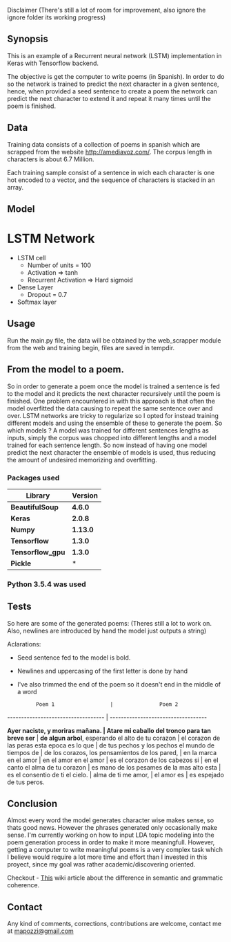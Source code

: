 Disclaimer (There's still a lot of room for improvement, also ignore the ignore folder its working progress)

## Synopsis

This is an example of a Recurrent neural network (LSTM) implementation in Keras with Tensorflow backend. 

The objective is get the computer to write poems (in Spanish). In order to do so the network is trained to predict the next character in a given sentence, hence, when provided a seed sentence to create a poem the network can predict the next character to extend it and repeat it many times until the poem is finished.

## Data

Training data consists of a collection of poems in spanish which are scrapped from the website http://amediavoz.com/. The corpus length in characters is about 6.7 Million.

Each training sample consist of a sentence in wich each character is one hot encoded to a vector, and the sequence of characters is stacked in an array.

## Model

# LSTM Network
- LSTM cell
  - Number of units = 100
  - Activation => tanh
  - Recurrent Activation => Hard sigmoid
- Dense Layer
  - Dropout = 0.7
- Softmax layer


## Usage

Run the main.py file, the data will be obtained by the web_scrapper module from the web and training begin, files are saved in tempdir. 

## From the model to a poem.

So in order to generate a poem once the model is trained a sentence is fed to the model and it predicts the next character recursively until the poem is finished. One problem encountered in with this approach is that often the model overfitted the data causing to repeat the same sentence over and over. LSTM networks are tricky to regularize so I opted for instead training different models and using the ensemble of these to generate the poem. So which models ? A model was trained for different sentences lengths as inputs, simply the corpus was chopped into different lengths and a model trained for each sentence length. So now instead of having one model predict the next character the ensemble of models is used, thus reducing the amount of undesired memorizing and overfitting.

### Packages used

**Library** | **Version**
--- | ---
**BeautifulSoup** | **4.6.0**
**Keras** | **2.0.8**
**Numpy** | **1.13.0** 
**Tensorflow** | **1.3.0** 
**Tensorflow_gpu** | **1.3.0** 
**Pickle** |  *  

### Python 3.5.4 was used

## Tests

So here are some of the generated poems:
(Theres still a lot to work on. Also, newlines are introduced by hand the model just outputs a string)

Aclarations:
- Seed sentence fed to the model is bold.
- Newlines and uppercasing of the first letter is done by hand
- I've also trimmed the end of the poem so it doesn't end in the middle of a word

			Poem 1 				    | 				Poem 2 
----------------------------------- | -----------------------------------

__Ayer naciste, y moriras mañana.	|  __Atare mi caballo del tronco__
para tan breve ser__				|  __de algun arbol__,
esperando el alto de tu corazon		|  el corazon de las peras
esta epoca es lo que				|  de tus pechos y los pechos
el mundo de tiempos de				|  de los corazos,
los pensamientos de los pared,		|  en la marca
en el amor 							|  en el amor 
en el amor 							|  es el corazon
de los cabezos si					|  en el canto 
el alma de tu corazon				|  es mano de los pesames 
de la mas alto esta					|  es el consentio de ti 
el cielo.							|  alma de ti me amor,
									|  el amor es
									|  es espejado de tus peros.


## Conclusion

Almost every word the model generates character wise makes sense, so thats good news. However the phrases generated only occasionally make sense. I'm currently working on how to input LDA topic modeling into the poem generation process in order to make it more meaningfull. However, getting a computer to write meaningful poems is a very complex task which I believe would require a lot more time and effort than I invested in this proyect, since my goal was rather academic/discovering oriented. 

Checkout - [This](https://en.wikipedia.org/wiki/Colorless_green_ideas_sleep_furiously) wiki article about the difference in semantic and grammatic coherence.

## Contact

Any kind of comments, corrections, contributions are welcome, contact me at mapozzi@gmail.com